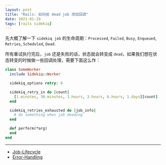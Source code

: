 ```yaml
---
layout: post
title: "Rails: 如何给 dead job 添加回调"
date: 2021-01-19
tags: [rails sidekiq]
---
```


先大概了解一下 `sidekiq job` 的生命周期：`Processed`, `Failed`, `Busy`, `Enqueued`, `Retries`, `Scheduled`, `Dead`.

所有重试执行完后，`job` 还是失败的话，状态就会转变成 `dead`，如果我们想在状态转变的时候做一些回调处理，需要下面这么作：

```ruby
class SomeWorker
  include Sidekiq::Worker

  sidekiq_options retry: 6

  sidekiq_retry_in do |count|
    [1.minutes, 30.minutes, 1.hours, 3.hours, 6.hours, 1.days][count]
  end

  sidekiq_retries_exhausted do |job_info|
    # do something when job deading
  end

  def perform(*arg)
  end
end
```

---

* [Job-Lifecycle](https://github.com/mperham/sidekiq/wiki/Job-Lifecycle)
* [Error-Handling](https://github.com/mperham/sidekiq/wiki/Error-Handling)
